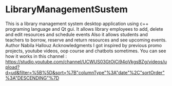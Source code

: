 # LibraryManagementSustem
This is a library management system desktop application using c++ programing language and Qt gui.
It allows library employees to add, delete and edit resources and schedule events
Also it allows students and teachers to borrow, reserve and return resources and see upcoming events.
Author
Nabila Hallouz
Acknowledgments 
I got inspired by previous promo projects, youtube videos, oop course and chatbots sometimes.
You can see how it works in this channel :
https://studio.youtube.com/channel/UCWUS03GtOjCi94qVkgsBZg/videos/upload?d=ud&filter=%5B%5D&sort=%7B"columnType"%3A"date"%2C"sortOrder"%3A"DESCENDING"%7D


